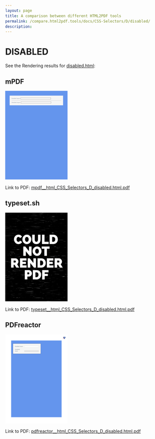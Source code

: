 ```yaml
---
layout: page
title: A comparison between different HTML2PDF tools
permalink: /compare.html2pdf.tools/docs/CSS-Selectors/D/disabled/
description: 
---
```


# DISABLED

See the Rendering results for [disabled.html](/html/CSS%20Selectors/D/disabled.html):

## mPDF
![](mpdf__html_CSS_Selectors_D_disabled.html.png) 

Link to PDF: [mpdf__html_CSS_Selectors_D_disabled.html.pdf](mpdf__html_CSS_Selectors_D_disabled.html.pdf)

## typeset.sh
![](typeset__html_CSS_Selectors_D_disabled.html.png) 

Link to PDF: [typeset__html_CSS_Selectors_D_disabled.html.pdf](typeset__html_CSS_Selectors_D_disabled.html.pdf)

## PDFreactor
![](pdfreactor__html_CSS_Selectors_D_disabled.html.png) 

Link to PDF: [pdfreactor__html_CSS_Selectors_D_disabled.html.pdf](pdfreactor__html_CSS_Selectors_D_disabled.html.pdf)
